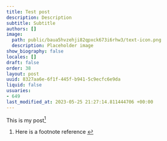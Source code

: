 ```yaml
---
title: Test post
description: Description
subtitle: Subtitle
authors: []
image:
  path: public/baua5hvzehji82qpxck673i6rhw3/text-icon.png
  description: Placeholder image
show_biography: false
locales: []
draft: false
order: 38
layout: post
uuid: 8327aa6e-6f1f-445f-b941-5c9ecfc6e9da
liquid: false
usuaries:
- 649
last_modified_at: 2023-05-25 21:27:14.811444706 +00:00
---
```


<p style="text-align:start">This is my post<a href="#fn1" id="fnef1" role="doc-noteref" data-turbo="false"><sup>1</sup></a></p><ol><li id="fn1">Here is a footnote reference <a href="#fnef1" role="doc-backlink" data-turbo="false">↩︎︎</a>
</li></ol>